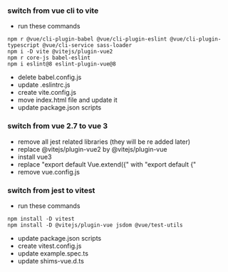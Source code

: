 ### switch from vue cli to vite

- run these commands
```
npm r @vue/cli-plugin-babel @vue/cli-plugin-eslint @vue/cli-plugin-typescript @vue/cli-service sass-loader
npm i -D vite @vitejs/plugin-vue2
npm r core-js babel-eslint
npm i eslint@8 eslint-plugin-vue@8
```
- delete babel.config.js
- update .eslintrc.js
- create vite.config.js
- move index.html file and update it
- update package.json scripts

### switch from vue 2.7 to vue 3
- remove all jest related libraries (they will be re added later)
- replace @vitejs/plugin-vue2 by @vitejs/plugin-vue
- install vue3
- replace "export default Vue.extend({" with "export default {"
- remove vue.config.js

### switch from jest to vitest
- run these commands
```
npm install -D vitest
npm install -D @vitejs/plugin-vue jsdom @vue/test-utils
```
- update package.json scripts
- create vitest.config.js
- update example.spec.ts
- update shims-vue.d.ts
